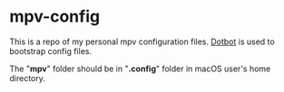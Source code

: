 # mpv-config
This is a repo of my personal mpv configuration files. [Dotbot](https://github.com/anishathalye/dotbot) is used to bootstrap config files.

The "**mpv**" folder should be in "**.config**" folder in macOS user's home directory.
